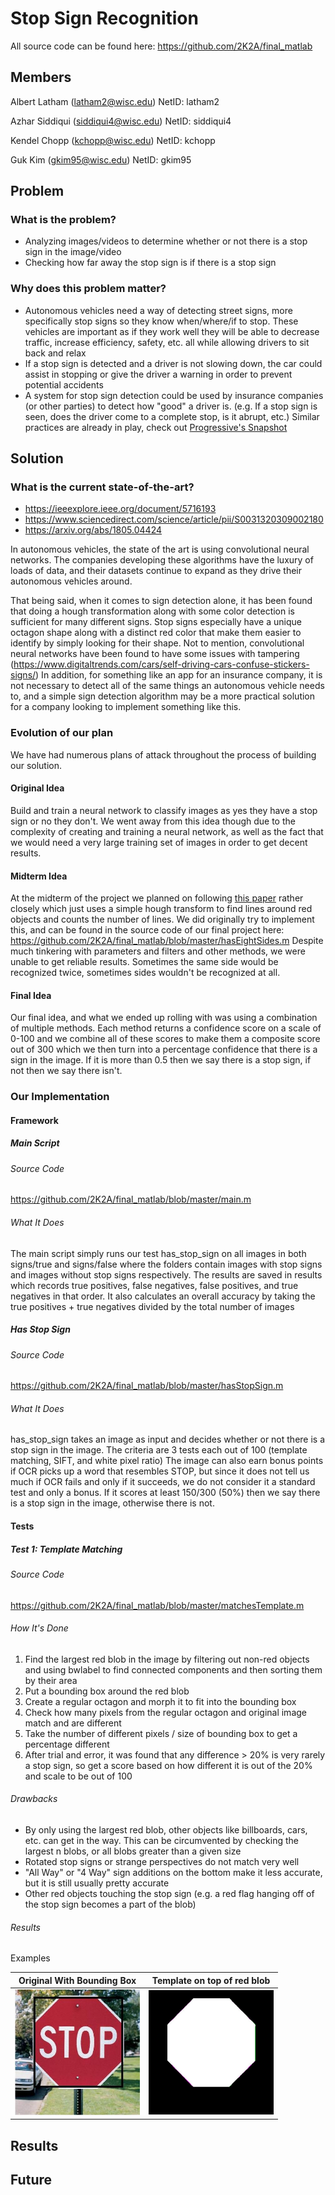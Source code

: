 # Stop Sign Recognition

All source code can be found here: https://github.com/2K2A/final_matlab

## Members

Albert Latham (latham2@wisc.edu) NetID: latham2

Azhar Siddiqui (siddiqui4@wisc.edu) NetID: siddiqui4

Kendel Chopp (kchopp@wisc.edu) NetID: kchopp

Guk Kim (gkim95@wisc.edu) NetID: gkim95

## Problem
### What is the problem?
* Analyzing images/videos to determine whether or not there is a stop sign in the image/video
* Checking how far away the stop sign is if there is a stop sign

### Why does this problem matter?
* Autonomous vehicles need a way of detecting street signs, more specifically stop signs so they know when/where/if to stop. These vehicles are important as if they work well they will be able to decrease traffic, increase efficiency, safety, etc. all while allowing drivers to sit back and relax
* If a stop sign is detected and a driver is not slowing down, the car could assist in stopping or give the driver a warning in order to prevent potential accidents
* A system for stop sign detection could be used by insurance companies (or other parties) to detect how "good" a driver is. (e.g. If a stop sign is seen, does the driver come to a complete stop, is it abrupt, etc.) Similar practices are already in play, check out [Progressive's Snapshot](https://www.progressive.com/auto/discounts/snapshot/)

## Solution
### What is the current state-of-the-art?
* https://ieeexplore.ieee.org/document/5716193
* https://www.sciencedirect.com/science/article/pii/S0031320309002180
* https://arxiv.org/abs/1805.04424

In autonomous vehicles, the state of the art is using convolutional neural networks. The companies developing these algorithms have the luxury of loads of data, and their datasets continue to expand as they drive their autonomous vehicles around.

That being said, when it comes to sign detection alone, it has been found that doing a hough transformation along with some color detection is sufficient for many different signs. Stop signs especially have a unique octagon shape along with a distinct red color that make them easier to identify by simply looking for their shape. Not to mention, convolutional neural networks have been found to have some issues with tampering (https://www.digitaltrends.com/cars/self-driving-cars-confuse-stickers-signs/) In addition, for something like an app for an insurance company, it is not necessary to detect all of the same things an autonomous vehicle needs to, and a simple sign detection algorithm may be a more practical solution for a company looking to implement something like this.

### Evolution of our plan
We have had numerous plans of attack throughout the process of building our solution.

#### Original Idea
Build and train a neural network to classify images as yes they have a stop sign or no they don't. We went away from this idea though due to the complexity of creating and training a neural network, as well as the fact that we would need a very large training set of images in order to get decent results.

#### Midterm Idea
At the midterm of the project we planned on following [this paper](https://ieeexplore.ieee.org/document/5716193) rather closely which just uses a simple hough transform to find lines around red objects and counts the number of lines. We did originally try to implement this, and can be found in the source code of our final project here: https://github.com/2K2A/final_matlab/blob/master/hasEightSides.m
Despite much tinkering with parameters and filters and other methods, we were unable to get reliable results. Sometimes the same side would be recognized twice, sometimes sides wouldn't be recognized at all.

#### Final Idea
Our final idea, and what we ended up rolling with was using a combination of multiple methods. Each method returns a confidence score on a scale of 0-100 and we combine all of these scores to make them a composite score out of 300 which we then turn into a percentage confidence that there is a sign in the image. If it is more than 0.5 then we say there is a stop sign, if not then we say there isn't.

### Our Implementation
#### Framework
##### Main Script
###### Source Code
https://github.com/2K2A/final_matlab/blob/master/main.m
###### What It Does
The main script simply runs our test has_stop_sign on all images in both signs/true and signs/false where the folders contain images with stop signs and images without stop signs respectively.
The results are saved in results which records true positives, false negatives, false positives, and true negatives in that order.
It also calculates an overall accuracy by taking the true positives + true negatives divided by the total number of images

##### Has Stop Sign
###### Source Code
https://github.com/2K2A/final_matlab/blob/master/hasStopSign.m
###### What It Does
has_stop_sign takes an image as input and decides whether or not there is a stop sign in the image.
The criteria are 3 tests each out of 100 (template matching, SIFT, and white pixel ratio)
The image can also earn bonus points if OCR picks up a word that resembles STOP, but since it does not tell us much if OCR fails and only if it succeeds, we do not consider it a standard test and only a bonus.
If it scores at least 150/300 (50%) then we say there is a stop sign in the image, otherwise there is not.

#### Tests
##### Test 1: Template Matching
###### Source Code
https://github.com/2K2A/final_matlab/blob/master/matchesTemplate.m
###### How It's Done
1) Find the largest red blob in the image by filtering out non-red objects and using bwlabel to find connected components and then sorting them by their area
2) Put a bounding box around the red blob
3) Create a regular octagon and morph it to fit into the bounding box
4) Check how many pixels from the regular octagon and original image match and are different
5) Take the number of different pixels / size of bounding box to get a percentage different
6) After trial and error, it was found that any difference > 20% is very rarely a stop sign, so get a score based on how different it is out of the 20% and scale to be out of 100
###### Drawbacks
* By only using the largest red blob, other objects like billboards, cars, etc. can get in the way. This can be circumvented by checking the largest n blobs, or all blobs greater than a given size
* Rotated stop signs or strange perspectives do not match very well
* "All Way" or "4 Way" sign additions on the bottom make it less accurate, but it is still usually pretty accurate
* Other red objects touching the stop sign (e.g. a red flag hanging off of the stop sign becomes a part of the blob)
###### Results
Examples

Original With Bounding Box            |  Template on top of red blob
:-------------------------:|:-------------------------:
<img src="https://raw.githubusercontent.com/2K2A/2K2A.github.io/master/images/template_matching/good_box.jpg" alt="good_box" width="200"/>  |  <img src="https://raw.githubusercontent.com/2K2A/2K2A.github.io/master/images/template_matching/template_good_pair.jpg" alt="good_template" width="200"/>



## Results

## Future
